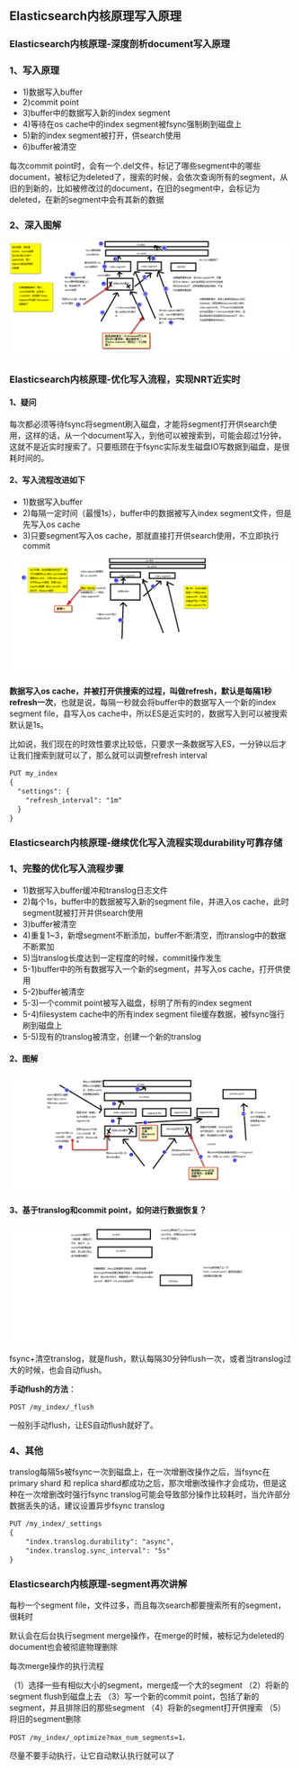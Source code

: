 ## Elasticsearch内核原理写入原理

### Elasticsearch内核原理-深度剖析document写入原理

### 1、写入原理

- 1)数据写入buffer
- 2)commit point
- 3)buffer中的数据写入新的index segment
- 4)等待在os cache中的index segment被fsync强制刷到磁盘上
- 5)新的index segment被打开，供search使用
- 6)buffer被清空

每次commit point时，会有一个.del文件，标记了哪些segment中的哪些document，被标记为deleted了，搜索的时候，会依次查询所有的segment，从旧的到新的，比如被修改过的document，在旧的segment中，会标记为deleted，在新的segment中会有其新的数据

### 2、深入图解

![p3](https://github.com/yueyuanyang/knowledge/blob/master/elasticsearch/img/p3.png)

### Elasticsearch内核原理-优化写入流程，实现NRT近实时

#### 1、疑问

每次都必须等待fsync将segment刷入磁盘，才能将segment打开供search使用，这样的话，从一个document写入，到他可以被搜索到，可能会超过1分钟，这就不是近实时搜索了。只要瓶颈在于fsync实际发生磁盘IO写数据到磁盘，是很耗时间的。

#### 2、写入流程改进如下

- 1)数据写入buffer
- 2)每隔一定时间（最慢1s），buffer中的数据被写入index segment文件，但是先写入os cache
- 3)只要segment写入os cache，那就直接打开供search使用，不立即执行commit

![p4](https://github.com/yueyuanyang/knowledge/blob/master/elasticsearch/img/p4.png)

**数据写入os cache，并被打开供搜索的过程，叫做refresh，默认是每隔1秒refresh一次**，也就是说，每隔一秒就会将buffer中的数据写入一个新的index segment file，县写入os cache中，所以ES是近实时的，数据写入到可以被搜索默认是1s。

比如说，我们现在的时效性要求比较低，只要求一条数据写入ES，一分钟以后才让我们搜索到就可以了，那么就可以调整refresh interval

```
PUT my_index
{
  "settings": {
    "refresh_interval": "1m"
  }
}
```

### Elasticsearch内核原理-继续优化写入流程实现durability可靠存储

### 1、完整的优化写入流程步骤

- 1)数据写入buffer缓冲和translog日志文件
- 2)每个1s，buffer中的数据被写入新的segment file，并进入os cache，此时segment就被打开并供search使用
- 3)buffer被清空
- 4)重复1~3，新增segment不断添加，buffer不断清空，而translog中的数据不断累加
- 5)当translog长度达到一定程度的时候，commit操作发生
 - 5-1)buffer中的所有数据写入一个新的segment，并写入os cache，打开供使用
 - 5-2)buffer被清空
 - 5-3)一个commit point被写入磁盘，标明了所有的index segment
 - 5-4)filesystem cache中的所有index segment file缓存数据，被fsync强行刷到磁盘上
 - 5-5)现有的translog被清空，创建一个新的translog

#### 2、图解

![p5](https://github.com/yueyuanyang/knowledge/blob/master/elasticsearch/img/p5.png)

#### 3、基于translog和commit point，如何进行数据恢复？

![p6](https://github.com/yueyuanyang/knowledge/blob/master/elasticsearch/img/p6.png)

fsync+清空translog，就是flush，默认每隔30分钟flush一次，或者当translog过大的时候，也会自动flush。

**手动flush的方法**：

```
POST /my_index/_flush
```

一般别手动flush，让ES自动flush就好了。

### 4、其他
translog每隔5s被fsync一次到磁盘上，在一次增删改操作之后，当fsync在primary shard 和 replica shard都成功之后，那次增删改操作才会成功，但是这种在一次增删改时强行fsync translog可能会导致部分操作比较耗时，当允许部分数据丢失的话，建议设置异步fsync translog

```
PUT /my_index/_settings
{
    "index.translog.durability": "async",
    "index.translog.sync_interval": "5s"
}
```

### Elasticsearch内核原理-segment再次讲解

每秒一个segment file，文件过多，而且每次search都要搜索所有的segment，很耗时

默认会在后台执行segment merge操作，在merge的时候，被标记为deleted的document也会被彻底物理删除

每次merge操作的执行流程

（1）选择一些有相似大小的segment，merge成一个大的segment
（2）将新的segment flush到磁盘上去
（3）写一个新的commit point，包括了新的segment，并且排除旧的那些segment
（4）将新的segment打开供搜索
（5）将旧的segment删除

```
POST /my_index/_optimize?max_num_segments=1，
```
尽量不要手动执行，让它自动默认执行就可以了



